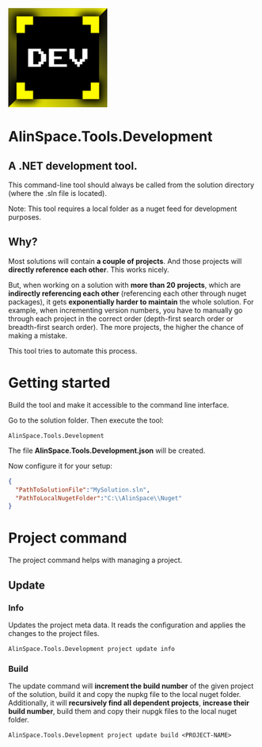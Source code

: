 <img src="https://github.com/onixion/AlinSpace.Tools.Development/blob/main/Assets/Icon.png" width="200" height="200">

# AlinSpace.Tools.Development

## A .NET development tool.

This command-line tool should always be called from the solution directory (where the .sln file is located).

Note: This tool requires a local folder as a nuget feed for development purposes.

## Why?

Most solutions will contain **a couple of projects**. And those projects will **directly reference each other**. This works nicely.

But, when working on a solution with **more than 20 projects**, which are **indirectly referencing each other** (referencing each other through nuget packages), it gets **exponentially harder to maintain** the whole solution. For example, when incrementing version numbers, you have to manually go through each project in the correct order (depth-first search order or breadth-first search order). The more projects, the higher the chance of making a mistake.

This tool tries to automate this process.

# Getting started

Build the tool and make it accessible to the command line interface.

Go to the solution folder.
Then execute the tool:

```
AlinSpace.Tools.Development
```

The file **AlinSpace.Tools.Development.json** will be created.

Now configure it for your setup:

``` json
{
  "PathToSolutionFile":"MySolution.sln",
  "PathToLocalNugetFolder":"C:\\AlinSpace\\Nuget"
}
```

# Project command

The project command helps with managing a project.

## Update

### Info

Updates the project meta data. It reads the configuration and applies the changes to the project files.

```
AlinSpace.Tools.Development project update info
```

### Build

The update command will **increment the build number** of the given project of the solution, build it and copy the nupkg file to the local nuget folder.
Additionally, it will **recursively find all dependent projects**, **increase their build number**, build them and copy their nupgk files to the local nuget folder.

```
AlinSpace.Tools.Development project update build <PROJECT-NAME>
```
